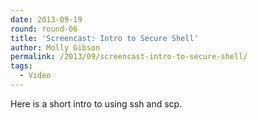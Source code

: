 ```yaml
---
date: 2013-09-19
round: round-06
title: 'Screencast: Intro to Secure Shell'
author: Molly Gibson
permalink: /2013/09/screencast-intro-to-secure-shell/
tags:
  - Video
---
```

Here is a short intro to using ssh and scp.
